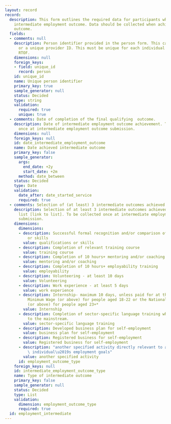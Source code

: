 ```yaml
---
layout: record
record:
  description: This form outlines the required data for participants who achieve the
    intermediate employment outcome. Data should be collected when achieving the intermediate
    outcome.
  fields:
  - comments: null
    description: Person identifier provided in the person form. This can be a NINO
      or a unique provider ID. This must be unique for each individual supported on
      RTOF.
    dimensions: null
    foreign_keys:
    - field: unique_id
      record: person
    id: unique_id
    name: Unique person identifier
    primary_key: true
    sample_generator: null
    status: Decided
    type: string
    validation:
      required: true
      unique: true
  - comments: Date of completion of the final qualifying  outcome.
    description: Date of intermediate employment outcome achievement. To be collected
      once at intermediate employment outcome submission.
    dimensions: null
    foreign_keys: null
    id: date_intermediate_employment_outcome
    name: Date achieved intermediate outcome
    primary_key: false
    sample_generator:
      args:
        end_date: +2y
        start_date: +2m
      method: date_between
    status: Decided
    type: Date
    validation:
      date_after: date_started_service
      required: true
  - comments: Selection of (at least) 3 intermediate outcomes achieved.
    description: Selection of at least 3 intermediate outcomes achieved from the provided
      list [link to list]. To be collected once at intermediate employment outcome
      submission.
    dimensions:
      dimensions:
      - description: Successful formal recognition and/or comparison of qualifications
          or skills
        value: qualifications or skills
      - description: Completion of relevant training course
        value: training course
      - description: Completion of 10 hours+ mentoring and/or coaching
        value: mentoring and/or coaching
      - description: Completion of 10 hours+ employability training
        value: employability
      - description: Volunteering - at least 10 days
        value: Volunteering
      - description: Work experience - at least 5 days
        value: work experience
      - description: Internship- maximum 10 days, unless paid for at the National
          Minimum Wage (or above) for people aged 18-22 or the National Living Wage
          (or above) for people aged 23+*
        value: Internship
      - description: Completion of sector-specific language training which is additional
          to the mainstream.
        value: sector-specific language training
      - description: Developed business plan for self-employment
        value: business plan for self-employment
      - description: Registered business for self-employment
        value: Registered business for self-employment
      - description: "another specified activity directly relevant to achieving the\
          \ individual\u2019s employment goals"
        value: another specified activity
      id: employment_outcome_type
    foreign_keys: null
    id: intermediate_employment_outcome_type
    name: Type of intermediate outcome
    primary_key: false
    sample_generator: null
    status: Decided
    type: List
    validation:
      dimension: employment_outcome_type
      required: true
  id: employment_intermediate
---
```

